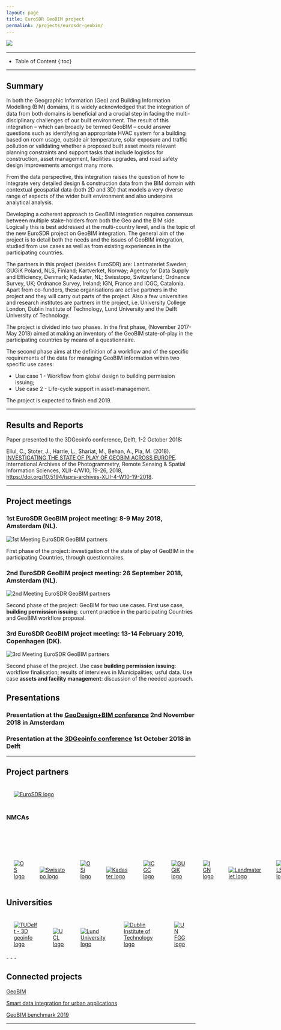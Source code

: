 ```yaml
---
layout: page
title: EuroSDR GeoBIM project
permalink: /projects/eurosdr-geobim/
---
```


<div class="row">
  <div class="col-sm-12 col-xs-12"><img class="img-responsive" src="{{ "/projects/eurosdrgeobim/imgs/eurosdrgeobim.gif" }}"></div>
</div>

- - -

* Table of Content
{:toc}

- - -

## Summary

In both the Geographic Information (Geo) and Building Information Modelling (BIM) domains, it is widely acknowledged that the integration of data from both domains is beneﬁcial and a crucial step in facing the multi-disciplinary challenges of our built environment. The result of this integration – which can broadly be termed GeoBIM – could answer questions such as identifying an appropriate HVAC system for a building based on room usage, outside air temperature, solar exposure and traffic pollution or validating whether a proposed built asset meets relevant planning constraints and support tasks that include logistics for construction, asset management, facilities upgrades, and road safety design improvements amongst many more.

From the data perspective, this integration raises the question of how to integrate very detailed design & construction data from the BIM domain with contextual geospatial data (both 2D and 3D) that models a very diverse range of aspects of the wider built environment and also underpins analytical analysis.

Developing a coherent approach to GeoBIM integration requires consensus between multiple stake-holders from both the Geo and the BIM side. Logically this is best addressed at the multi-country level, and is the topic of the new EuroSDR project on GeoBIM integration. The general aim of the project is to detail both the needs and the issues of GeoBIM integration, studied from use cases as well as from existing experiences in the participating countries.

The partners in this project (besides EuroSDR) are: Lantmateriet Sweden; GUGiK Poland, NLS, Finland; Kartverket, Norway; Agency for Data Supply and Efficiency, Denmark; Kadaster, NL; Swisstopo, Switzerland; Ordnance Survey, UK; Ordnance Survey, Ireland; IGN, France and ICGC, Catalonia. Apart from co-funders, these organisations are active partners in the project and they will carry out parts of the project. Also a few universities and research institutes are partners in the project, i.e. University College London, Dublin Institute of Technology, Lund University and the Delft University of Technology.

The project is divided into two phases. In the first phase, (November 2017-May 2018) aimed at making an inventory of the GeoBIM state-of-play in the participating countries by means of a questionnaire.

<!--The results of the questionnaire have been published in a paper presented at the 3D GeoInfo conference in Delft (1&2 October 2018).
-->
The second phase aims at the definition of a workflow and of the specific requirements of the data for managing GeoBIM information within two specific use cases:
 - Use case 1 - Workflow from global design to building permission issuing;
 - Use case 2 - Life-cycle support in asset-management.

 The project is expected to finish end 2019.

 - - -

## Results and Reports

Paper presented to the 3DGeoinfo conference, Delft, 1-2 October 2018:

Ellul, C., Stoter, J., Harrie, L., Shariat, M., Behan, A., Pla, M. (2018). [INVESTIGATING THE STATE OF PLAY OF GEOBIM ACROSS EUROPE](https://www.int-arch-photogramm-remote-sens-spatial-inf-sci.net/XLII-4-W10/19/2018/). International Archives of the Photogrammetry, Remote Sensing & Spatial Information Sciences, XLII-4/W10, 19-26, 2018, https://doi.org/10.5194/isprs-archives-XLII-4-W10-19-2018.


 - - -

## Project meetings

### 1st EuroSDR GeoBIM project meeting: 8-9 May 2018, Amsterdam (NL).

<div class="row">
<div class="col-lg-6 col-md-6 col-sm-12 col-xs-12" style="display:table-cell;"><a title="8-9/5/2018 Amsterdam"><img src="/projects/eurosdrgeobim/imgs/Meeting1.png" alt="1st Meeting EuroSDR GeoBIM partners" ></a></div>
<p class="text-left">First phase of the project: investigation of the state of play of GeoBIM in the participating Countries, through questionnaires.</p>
</div>

### 2nd EuroSDR GeoBIM project meeting: 26 September 2018, Amsterdam (NL).
<div class="row">
<div class="col-lg-6 col-md-6 col-sm-12 col-xs-12" style="display:table-cell;"><a title="26/9/2018 Amsterdam"><img src="/projects/eurosdrgeobim/imgs/Meeting2.png" alt="2nd Meeting EuroSDR GeoBIM partners" ></a></div>
<p class="text-left">Second phase of the project: GeoBIM for two use cases. First use case, <strong>building permission issuing</strong>: current practice in the participating Countries and GeoBIM workflow proposal.</p>
</div>

### 3rd EuroSDR GeoBIM project meeting: 13-14 February 2019, Copenhagen (DK).
<div class="row">
<div class="col-lg-6 col-md-6 col-sm-12 col-xs-12" style="display:table-cell;"><a title="14-15/03/2019 Copenhagen"><img src="/projects/eurosdrgeobim/imgs/Meeting4.gif" alt="3rd Meeting EuroSDR GeoBIM partners" ></a></div>
<p class="text-left">Second phase of the project. Use case <strong>building permission issuing</strong>: workflow finalisation; results of interviews in Municipalities; usful data. Use case <strong>assets and facility management</strong>: discussion of the needed approach.</p>
</div>






<!-- ## Reports

  1. The final report of the first phase of the project is found [here](https://3d.bk.tudelft.nl/pdfs/xxx). -->


<!-- ## Open-source software -->


## Presentations

### Presentation at the [GeoDesign+BIM conference](https://geo-bim.org/europe/index.html) 2nd November 2018 in Amsterdam

<div class="row">
  <div class="col-lg-6 col-md-12 col-sm-12 col-xs-12">
  <script async class="speakerdeck-embed" data-id="86820537cb71450ba31713a341b0356c" data-ratio="1.77777777777778" src="//speakerdeck.com/assets/embed.js"></script>
  </div>
</div>

### Presentation at the [3DGeoinfo conference](https://geo-bim.org/europe/index.html) 1st October 2018 in Delft

<div class="row">
  <div class="col-lg-6 col-md-12 col-sm-12 col-xs-12">
  <script async class="speakerdeck-embed" data-id="47a7764eb98d4e9d91b81d5153d9a4b6" data-ratio="1.41436464088398" src="//speakerdeck.com/assets/embed.js"></script>
  </div>
</div>


<!--
<div class="row">
  <div class="col-xs-12 col-md-6">
    <iframe src="https://docs.google.com/presentation/d/e/2PACX-1vQIBHL1kPQuQXAcPC0KpTeLNJCeSpvk2GC0jVs5-9M9dvmQ3ZYSfKLohd9yZdmWmR_iwZYZWjpJNNfu/embed?start=false&loop=true&delayms=3000" frameborder="0" width="480" height="299" allowfullscreen="true" mozallowfullscreen="true" webkitallowfullscreen="true"></iframe>
  </div>
</div>

### Progress meeting on 2018-07-11 in Delft

<div class="row">
  <div class="col-xs-12 col-md-6">
    <iframe src="https://docs.google.com/presentation/d/e/2PACX-1vSoc6X22aCw8VRb2_hSW0z84RFdBZH2958mL_T893bfg9vcgHtM_D-68kOMso7_slRJDilujDgExZTa/embed?start=false&loop=true&delayms=3000" frameborder="0" width="480" height="299" allowfullscreen="true" mozallowfullscreen="true" webkitallowfullscreen="true"></iframe>
  </div>
</div>

-->
- - -

## Project partners

<div class="row">
  <div class="col-lg-2 col-md-2 col-sm-4 col-xs-6" style="display:table-cell; padding: 20px;"><a href="http://www.eurosdr.net" title="EuroSDR"><img src="/projects/eurosdrgeobim/imgs/eurosdr.jpg" alt="EuroSDR logo" style="max-height: 200px;"></a></div>
  </div>
  
### NMCAs
<div class="row">
  <div class="col-lg-2 col-md-2 col-sm-4 col-xs-6" style="display:table-cell; padding: 20px;"><a href="https://www.ordnancesurvey.co.uk" title="Ordnance Survey (UK)"><img src=" /projects/eurosdrgeobim/imgs/os-logo.jpg" alt="OS logo" style="max-height: 200px;"></a></div>

  <div class="col-lg-2 col-md-2 col-sm-4 col-xs-6" style="display:table-cell; padding: 20px;"><a href="https://www.swisstopo.admin.ch/en/home.html" title="Swisstopo (Switzerland)"><img src="/projects/eurosdrgeobim/imgs/swisstopo-logo.png" alt="Swisstopo logo" style="max-height: 200px;"></a></div>

  <div class="col-lg-2 col-md-2 col-sm-4 col-xs-6" style="display:table-cell; padding: 20px;"><a href="https://www.osi.ie" title="Ordnance Survey (Irland)"><img src="/projects/eurosdrgeobim/imgs/osi-logo.jpg" alt="OSi logo" style="max-height: 200px;"></a></div>

  <div class="col-lg-2 col-md-2 col-sm-4 col-xs-6" style="display:table-cell; padding: 20px;"><a href="http://www.kadaster.nl" title="Kadaster website"><img src="/projects/eurosdrgeobim/imgs/kadaster-logo.png" alt="Kadaster logo" style="max-height: 200px;"></a></div>

  <div class="col-lg-2 col-md-2 col-sm-4 col-xs-6" style="display:table-cell; padding: 20px;"><a href="http://www.icgc.cat" title="ICGC (Catalonia)"><img src="/projects/eurosdrgeobim/imgs/icgc-logo.png" alt="ICGC logo" style="max-height: 200px;"></a></div>

  <div class="col-lg-2 col-md-2 col-sm-4 col-xs-6" style="display:table-cell; padding: 20px;"><a href="http://www.gugik.gov.pl" title="GUGiK (Poland)"><img src="/projects/eurosdrgeobim/imgs/gugik-logo.png" alt="GUGiK logo" style="max-height: 200px;"></a></div>

  <div class="col-lg-2 col-md-2 col-sm-4 col-xs-6" style="display:table-cell; padding: 20px;"><a href="http://www.ign.fr" title="IGN (France)"><img src="/projects/eurosdrgeobim/imgs/ign-logo.jpg" alt="IGN logo" style="max-height: 200px;"></a></div>

  <div class="col-lg-2 col-md-2 col-sm-4 col-xs-6" style="display:table-cell; padding: 20px;"><a href="https://www.lantmateriet.se" title="Lantmateriet (Sweden)"><img src="/projects/eurosdrgeobim/imgs/landmateriet-logo.png" alt="Landmateriet logo" style="max-height: 200px;"></a></div>

  <div class="col-lg-2 col-md-2 col-sm-4 col-xs-6" style="display:table-cell; padding: 20px;"><a href="https://www.maanmittauslaitos.fi/en" title="NLS (Finland)"><img src="/projects/eurosdrgeobim/imgs/nls-logo.png" alt="NLS logo" style="max-height: 200px;"></a></div>

  <div class="col-lg-2 col-md-2 col-sm-4 col-xs-6" style="display:table-cell; padding: 20px;"><a href="http://www.gis.si/en/" title="GIS (Slovenia)"><img src="/projects/eurosdrgeobim/imgs/logoSMASlovenia.png" alt="GIS logo" style="max-height: 200px;"></a></div>
  
  <div class="col-lg-2 col-md-2 col-sm-4 col-xs-6" style="display:table-cell; padding: 20px;"><a href="http://www.gu.gov.si/en/" title="SMA (Slovenia)"><img src="/projects/eurosdrgeobim/imgs/logoGISSlovenia.png" alt="SMA logo" style="max-height: 200px;"></a></div>

  <div class="col-lg-2 col-md-2 col-sm-4 col-xs-6" style="display:table-cell; padding: 20px;"><a href="https://www.kartverket.no" title="Kartverket (Norway)"><img src="/projects/eurosdrgeobim/imgs/kartverket-logo.png" alt="Kartverket logo" style="max-height: 200px;"></a></div>

  <div class="col-lg-2 col-md-2 col-sm-4 col-xs-6" style="display:table-cell; padding: 20px;"><a href="https://eng.gst.dk/about-the-danish-geodata-agency/" title="Agency for Data Supply and Efficiency (Denmark)"><img src="/projects/eurosdrgeobim/imgs/denmark-logo.jpg" alt="Agency for Data Supply and Efficiency, Denmark logo" style="max-height: 200px;"></a></div>

</div>

## Universities

<div class="row">

  <div class="col-lg-2 col-md-2 col-sm-4 col-xs-6" style="display:table-cell; padding: 20px;"><a href="https://3d.bk.tudelft.nl/" title="Delft University of Technoology - 3D geoinformation group"><img src=" /projects/eurosdrgeobim/imgs/logo-tud3d.png" alt="TUDelft - 3D geoinfo logo" style="max-height: 200px;"></a></div>

  <div class="col-lg-2 col-md-2 col-sm-4 col-xs-6" style="display:table-cell; padding: 20px;"><a href="https://www.ucl.ac.uk" title="University College London"><img src=" /projects/eurosdrgeobim/imgs/UCL-logo.png" alt="UCL logo" style="max-height: 200px;"></a></div>

  <div class="col-lg-2 col-md-2 col-sm-4 col-xs-6" style="display:table-cell; padding: 20px;"><a href="https://www.lunduniversity.lu.se" title="Lund University"><img src="/projects/eurosdrgeobim/imgs/lund-logo.png" alt="Lund University logo" style="max-height: 200px;"></a></div>

  <div class="col-lg-2 col-md-2 col-sm-4 col-xs-6" style="display:table-cell; padding: 20px;"><a href="https://www.dit.ie/colleges/collegeofengineeringbuiltenvironment/" title="Dublin Institute of Technology"><img src="/projects/eurosdrgeobim/imgs/Dublin_IT-logo.png" alt="Dublin Institute of Technology logo" style="max-height: 200px;"></a></div>

  <div class="col-lg-2 col-md-2 col-sm-4 col-xs-6" style="display:table-cell; padding: 20px;"><a href="http://www.en.fgg.uni-lj.si/" title="UN FGG (Slovenia)"><img src="/projects/eurosdrgeobim/imgs/logoUniLjubljana.png" alt="UN FGG logo" style="max-height: 200px;"></a></div>
</div>
- - -

## Connected projects

[GeoBIM](https://3d.bk.tudelft.nl/projects/geobim/)

[Smart data integration for urban applications](https://3d.bk.tudelft.nl/projects/smartdi-ams/)

[GeoBIM benchmark 2019](https://3d.bk.tudelft.nl/projects/geobim-benchmark/)
- - -
<!--
## Team

<div class="row">
    {% include project_team.html project_name='esdr-geobim' %}
</div>
-->